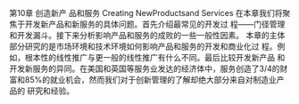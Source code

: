 第10章
创造新产
品和服务
Creating NewProductsand Services
在本章我们将聚焦于开发新产品和新服务的具体问题。首先介绍最常见的开发过
程——门径管理和开发漏斗。接下来分析影响产品和服务的成败的一些一般性因素。
本章的主体部分研究的是市场环境和技术环境如何影响产品和服务的开发和商业化过
程。例如，根本性的线性推广与更一般的线性推广有什么不同。最后比较开发新产品
和开发新服务的异同。在美国和英国等服务业发达的经济体中，服务创造了3/4的财
富和85%的就业机会，然而我们对于创新管理的了解却绝大部分来自对制造业产品的
研究和经验。
